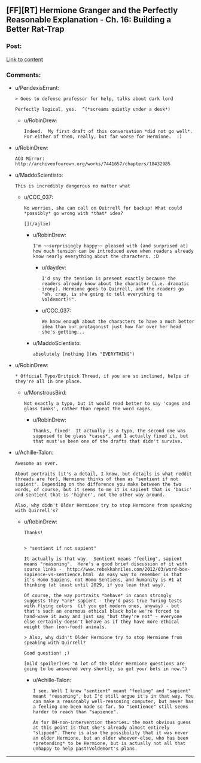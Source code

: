 ## [FF][RT] Hermione Granger and the Perfectly Reasonable Explanation - Ch. 16: Building a Better Rat-Trap

### Post:

[Link to content](https://www.fanfiction.net/s/9950232/19/Hermione-Granger-and-the-Perfectly-Reasonable-Explanation)

### Comments:

- u/PeridexisErrant:
  ```
  > Goes to defense professor for help, talks about dark lord

  Perfectly logical, yes.  ^(*screams quietly under a desk*)
  ```

  - u/RobinDrew:
    ```
    Indeed.  My first draft of this conversation *did not go well*.  For either of them, really, but far worse for Hermione.  :)
    ```

- u/RobinDrew:
  ```
  AO3 Mirror: http://archiveofourown.org/works/7441657/chapters/18432985
  ```

- u/MaddoScientisto:
  ```
  This is incredibly dangerous no matter what
  ```

  - u/CCC_037:
    ```
    No worries, she can call on Quirrell for backup! What could *possibly* go wrong with *that* idea?

    [](/ajlie)
    ```

    - u/RobinDrew:
      ```
      I'm ~~surprisingly happy~~ pleased with (and surprised at) how much tension can be introduced even when readers already know nearly everything about the characters. :D
      ```

      - u/daydev:
        ```
        I'd say the tension is present exactly because the readers already know about the character (i.e. dramatic irony). Hermione goes to Quirrell, and the readers go "oh, crap, is she going to tell everything to Voldemort?!".
        ```

      - u/CCC_037:
        ```
        We know enough about the characters to have a much better idea than our protagonist just how far over her head she's getting...
        ```

    - u/MaddoScientisto:
      ```
      absolutely [nothing ](#s "EVERYTHING")
      ```

- u/RobinDrew:
  ```
  * Official Typo/Britpick Thread, if you are so inclined, helps if they're all in one place.
  ```

  - u/MonstrousBird:
    ```
    Not exactly a typo, but it would read better to say 'cages and glass tanks', rather than repeat the word cages.
    ```

    - u/RobinDrew:
      ```
      Thanks, fixed!  It actually is a typo, the second one was supposed to be glass *cases*, and I actually fixed it, but that must've been one of the drafts that didn't survive.
      ```

- u/Achille-Talon:
  ```
  Awesome as ever.

  About portraits (it's a detail, I know, but details is what reddit threads are for), Hermione thinks of them as "sentient if not sapient". Depending on the difference you make between the two words, of course, but it seems to me it is sapient that is 'basic' and sentient that is 'higher', not the other way around.

  Also, why didn't Older Hermione try to stop Hermione from speaking with Quirrell's?
  ```

  - u/RobinDrew:
    ```
    Thanks!


    > "sentient if not sapient"

    It actually is that way.  Sentient means "feeling", sapient means "reasoning".  Here's a good brief discussion of it with source links -  http://www.rebekkahniles.com/2012/03/word-box-sapience-vs-sentience.html  An easy way to remember is that it's Homo Sapiens, not Homo Sentiens, and humanity is #1 at thinking (at least until 2029, if you lean that way).

    Of course, the way portraits *behave* in canon strongly suggests they *are* sapient - they'd pass true Turing tests with flying colors  (if you got modern ones, anyway) - but that's such an enormous ethical black hole we're forced to hand-wave it away and just say "but they're not" - everyone else certainly doesn't behave as if they have more ethical weight than (non-food) animals.

    > Also, why didn't Older Hermione try to stop Hermione from speaking with Quirrell?

    Good question! ;)

    [mild spoiler](#s "A lot of the Older Hermione questions are going to be answered very shortly, so get your bets in now.")
    ```

    - u/Achille-Talon:
      ```
      I see. Well I knew "sentient" meant "feeling" and "sapient" meant "reasoning", but I'd still argue it's in that way. You can make a reasonably well-reasoning computer, but never has a feeling one been made so far. So "sentience" still seems harder to reach than "sapience".

      As for OH-non-intervention theories… the most obvious guess at this point is that she's already almost entirely "slipped". There is also the possibility that it was never an older Hermione, but an older whoever-else, who has been *pretending* to be Hermione, but is actually not all that unhappy to help past!Voldemort's plans.
      ```

---

